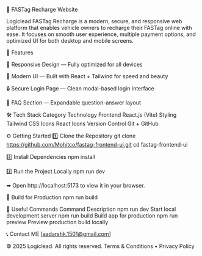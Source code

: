 🚗 FASTag Recharge Website

Logiclead FASTag Recharge is a modern, secure, and responsive web platform that enables vehicle owners to recharge their FASTag online with ease.
It focuses on smooth user experience, multiple payment options, and optimized UI for both desktop and mobile screens.


🚀 Features

📱 Responsive Design — Fully optimized for all devices

🧭 Modern UI — Built with React + Tailwind for speed and beauty

🔒 Secure Login Page — Clean modal-based login interface

📄 FAQ Section — Expandable question-answer layout


🛠️ Tech Stack
Category	Technology
Frontend	React.js (Vite)
Styling	Tailwind CSS
Icons	React Icons
Version Control	Git + GitHub


⚙️ Getting Started
1️⃣ Clone the Repository
git clone https://github.com/Mohitco/fastag-frontend-ui.git
cd fastag-frontend-ui

2️⃣ Install Dependencies
npm install

3️⃣ Run the Project Locally
npm run dev


➡ Open http://localhost:5173
 to view it in your browser.

🧱 Build for Production
npm run build

🧰 Useful Commands
Command	Description
npm run dev	Start local development server
npm run build	Build app for production
npm run preview	Preview production build locally

📞 Contact ME
[aadarshk.1501@gmail.com]

© 2025 Logiclead. All rights reserved.
Terms & Conditions
 • Privacy Policy